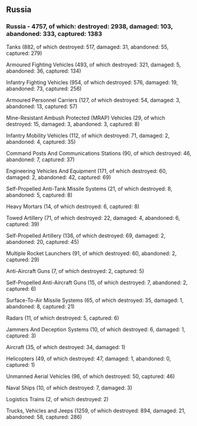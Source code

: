 
 
 ## Russia
 
 ### Russia - 4757, of which: destroyed: 2938, damaged: 103, abandoned: 333, captured: 1383

 

 

 Tanks (882, of which destroyed: 517, damaged: 31, abandoned: 55, captured: 279)

 Armoured Fighting Vehicles (493, of which destroyed: 321, damaged: 5, abandoned: 36, captured: 134)

 Infantry Fighting Vehicles (954, of which destroyed: 576, damaged: 19, abandoned: 73, captured: 256)

 Armoured Personnel Carriers (127, of which destroyed: 54, damaged: 3, abandoned: 13, captured: 57)

 Mine-Resistant Ambush Protected (MRAP) Vehicles (29, of which destroyed: 15, damaged: 3, abandoned: 3, captured: 8)

 Infantry Mobility Vehicles (112, of which destroyed: 71, damaged: 2, abandoned: 4, captured: 35)

 Command Posts And Communications Stations (90, of which destroyed: 46, abandoned: 7, captured: 37)

 Engineering Vehicles And Equipment (171, of which destroyed: 60, damaged: 2, abandoned: 42, captured: 69)

 Self-Propelled Anti-Tank Missile Systems (21, of which destroyed: 8, abandoned: 5, captured: 8)

 Heavy Mortars (14, of which destroyed: 6, captured: 8)

 Towed Artillery (71, of which destroyed: 22, damaged: 4, abandoned: 6, captured: 39)

 Self-Propelled Artillery (136, of which destroyed: 69, damaged: 2, abandoned: 20, captured: 45)

 Multiple Rocket Launchers (91, of which destroyed: 60, abandoned: 2, captured: 29)

 Anti-Aircraft Guns (7, of which destroyed: 2, captured: 5)

 Self-Propelled Anti-Aircraft Guns (15, of which destroyed: 7, abandoned: 2, captured: 6)

 Surface-To-Air Missile Systems (65, of which destroyed: 35, damaged: 1, abandoned: 8, captured: 21)

 Radars (11, of which destroyed: 5, captured: 6)

 Jammers And Deception Systems (10, of which destroyed: 6, damaged: 1, captured: 3)

 Aircraft (35, of which destroyed: 34, damaged: 1)

 Helicopters (49, of which destroyed: 47, damaged: 1, abandoned: 0, captured: 1)

 Unmanned Aerial Vehicles (96, of which destroyed: 50, captured: 46)

 Naval Ships (10, of which destroyed: 7, damaged: 3)

 Logistics Trains (2, of which destroyed: 2)

 Trucks, Vehicles and Jeeps (1259, of which destroyed: 894, damaged: 21, abandoned: 58, captured: 286)

